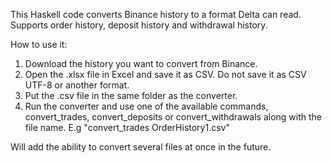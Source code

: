 This Haskell code converts Binance history to a format Delta can read. Supports order history, deposit history and withdrawal history. 

How to use it:
1. Download the history you want to convert from Binance.
2. Open the .xlsx file in Excel and save it as CSV. Do not save it as CSV UTF-8 or another format.
3. Put the .csv file in the same folder as the converter. 
4. Run the converter and use one of the available commands, convert_trades, convert_deposits or convert_withdrawals along with the file name.
   E.g "convert_trades OrderHistory1.csv"

Will add the ability to convert several files at once in the future. 
